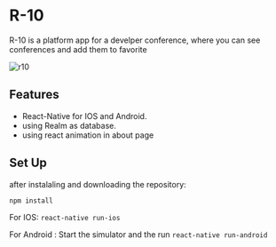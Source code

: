 # R-10
R-10 is a platform app for a develper conference, where you can see conferences and add them to favorite 

![r10](https://user-images.githubusercontent.com/37827068/44810721-7532d380-ab87-11e8-8f7f-f2ce927a43bc.gif)

## Features

- React-Native for IOS and Android.
- using Realm as database.
- using react animation in about page 

## Set Up

after instalaling and downloading the repository:

`npm install`

For IOS: `react-native run-ios`

For Android : Start the simulator and the run `react-native run-android`